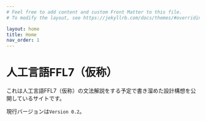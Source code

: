 ```yaml
---
# Feel free to add content and custom Front Matter to this file.
# To modify the layout, see https://jekyllrb.com/docs/themes/#overriding-theme-defaults

layout: home
title: Home
nav_order: 1
---
```


# 人工言語FFL7（仮称）
これは人工言語FFL7（仮称）の文法解説をする予定で書き溜めた設計構想を公開しているサイトです。

現行バージョンは`Version 0.2`。
